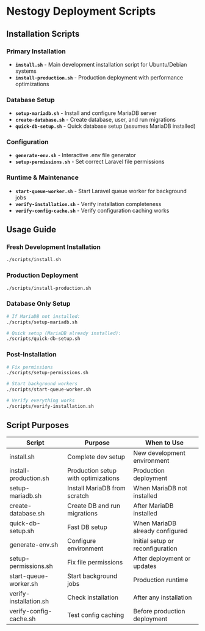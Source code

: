 # Nestogy Deployment Scripts

## Installation Scripts

### Primary Installation
- **`install.sh`** - Main development installation script for Ubuntu/Debian systems
- **`install-production.sh`** - Production deployment with performance optimizations

### Database Setup
- **`setup-mariadb.sh`** - Install and configure MariaDB server
- **`create-database.sh`** - Create database, user, and run migrations
- **`quick-db-setup.sh`** - Quick database setup (assumes MariaDB installed)

### Configuration
- **`generate-env.sh`** - Interactive .env file generator
- **`setup-permissions.sh`** - Set correct Laravel file permissions

### Runtime & Maintenance
- **`start-queue-worker.sh`** - Start Laravel queue worker for background jobs
- **`verify-installation.sh`** - Verify installation completeness
- **`verify-config-cache.sh`** - Verify configuration caching works

## Usage Guide

### Fresh Development Installation
```bash
./scripts/install.sh
```

### Production Deployment
```bash
./scripts/install-production.sh
```

### Database Only Setup
```bash
# If MariaDB not installed:
./scripts/setup-mariadb.sh

# Quick setup (MariaDB already installed):
./scripts/quick-db-setup.sh
```

### Post-Installation
```bash
# Fix permissions
./scripts/setup-permissions.sh

# Start background workers
./scripts/start-queue-worker.sh

# Verify everything works
./scripts/verify-installation.sh
```

## Script Purposes

| Script | Purpose | When to Use |
|--------|---------|-------------|
| install.sh | Complete dev setup | New development environment |
| install-production.sh | Production setup with optimizations | Production deployment |
| setup-mariadb.sh | Install MariaDB from scratch | When MariaDB not installed |
| create-database.sh | Create DB and run migrations | After MariaDB installed |
| quick-db-setup.sh | Fast DB setup | When MariaDB already configured |
| generate-env.sh | Configure environment | Initial setup or reconfiguration |
| setup-permissions.sh | Fix file permissions | After deployment or updates |
| start-queue-worker.sh | Start background jobs | Production runtime |
| verify-installation.sh | Check installation | After any installation |
| verify-config-cache.sh | Test config caching | Before production deployment |